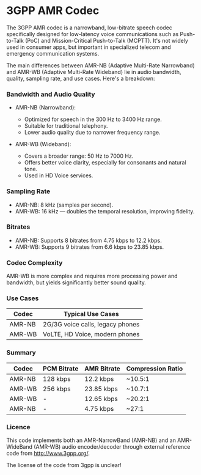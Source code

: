 # 3GPP AMR Codec

The 3GPP AMR codec is a narrowband, low-bitrate speech codec specifically designed for low-latency voice communications such as Push-to-Talk (PoC) and Mission-Critical Push-to-Talk (MCPTT). It's not widely used in consumer apps, but important in specialized telecom and emergency communication systems.

The main differences between AMR-NB (Adaptive Multi-Rate Narrowband) and AMR-WB (Adaptive Multi-Rate Wideband) lie in audio bandwidth, quality, sampling rate, and use cases. Here's a breakdown:

### Bandwidth and Audio Quality

- AMR-NB (Narrowband):
    - Optimized for speech in the 300 Hz to 3400 Hz range.
    - Suitable for traditional telephony.
    - Lower audio quality due to narrower frequency range.

- AMR-WB (Wideband):
    - Covers a broader range: 50 Hz to 7000 Hz.
    - Offers better voice clarity, especially for consonants and natural tone.
    - Used in HD Voice services.

### Sampling Rate

- AMR-NB: 8 kHz (samples per second).
- AMR-WB: 16 kHz — doubles the temporal resolution, improving fidelity.

### Bitrates

- AMR-NB: Supports 8 bitrates from 4.75 kbps to 12.2 kbps.
- AMR-WB: Supports 9 bitrates from 6.6 kbps to 23.85 kbps.

### Codec Complexity

AMR-WB is more complex and requires more processing power and bandwidth, but yields significantly better sound quality.

### Use Cases

| Codec  | Typical Use Cases                |
| ------ | -------------------------------- |
| AMR-NB | 2G/3G voice calls, legacy phones |
| AMR-WB | VoLTE, HD Voice, modern phones   |

### Summary

| Codec  | PCM Bitrate | AMR Bitrate | Compression Ratio |
| ------ | ----------- | ----------- | ----------------- |
| AMR-NB | 128 kbps    | 12.2 kbps   | \~10.5:1          |
| AMR-WB | 256 kbps    | 23.85 kbps  | \~10.7:1          |
| AMR-WB | -           | 12.65 kbps  | \~20.2:1          |   
| AMR-NB | -           |  4.75 kbps  | \~27:1            |  

### Licence

This code implements both an AMR-NarrowBand (AMR-NB) and an AMR-WideBand (AMR-WB) audio encoder/decoder through external reference code from http://www.3gpp.org/. 

The license of the code from 3gpp is unclear!

